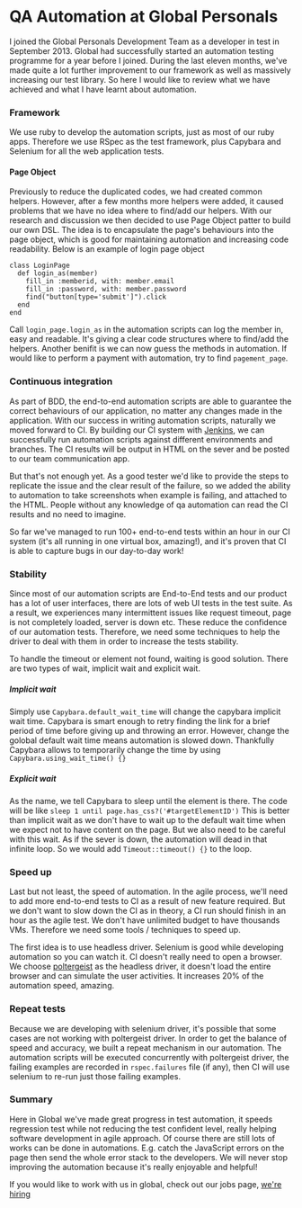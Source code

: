 QA Automation at Global Personals
=================================
I joined the Global Personals Development Team as a developer in test in September 2013. Global had successfully started an automation testing programme for a year before I joined. During the last eleven months, we've made quite a lot further improvement to our framework as well as massively increasing our test library. So here I would like to review what we have achieved and what I have learnt about automation.

### Framework
We use ruby to develop the automation scripts, just as most of our ruby apps. Therefore we use RSpec as the test framework, plus Capybara and Selenium for all the web application tests.

#### Page Object
Previously to reduce the duplicated codes, we had created common helpers. However, after a few months more helpers were added, it caused problems that we have no idea where to find/add our helpers. With our research and discussion we then decided to use Page Object patter to build our own DSL. The idea is to encapsulate the page's behaviours into the page object, which is good for maintaining automation and increasing code readability. Below is an example of login page object

```
class LoginPage
  def login_as(member)
    fill_in :memberid, with: member.email
    fill_in :password, with: member.password
    find("button[type='submit']").click
  end
end
```

Call `login_page.login_as` in the automation scripts can log the member in, easy and readable. It's giving a clear code structures where to find/add the helpers. Another benifit is we can now guess the methods in automation. If would like to perform a payment with automation, try to find `pagement_page`.

### Continuous integration
As part of BDD, the end-to-end automation scripts are able to guarantee the correct behaviours of our application, no matter any changes made in the application. With our success in writing automation scripts, naturally we moved forward to CI. By building our CI system with [Jenkins](http://jenkins-ci.org/), we can successfully run automation scripts against different environments and branches. The CI results will be output in HTML on the sever and be posted to our team communication app.

But that's not enough yet. As a good tester we'd like to provide the steps to replicate the issue and the clear result of the failure, so we added the ability to automation to take screenshots when example is failing, and attached to the HTML. People without any knowledge of qa automation can read the CI results and no need to imagine.

So far we've managed to run 100+ end-to-end tests within an hour in our CI system (it's all running in one virtual box, amazing!), and it's proven that CI is able to capture bugs in our day-to-day work!

### Stability
Since most of our automation scripts are End-to-End tests and our product has a lot of user interfaces, there are lots of web UI tests in the test suite. As a result, we experiences many intermittent issues like request timeout, page is not completely loaded, server is down etc. These reduce the confidence of our automation tests. Therefore, we need some techniques to help the driver to deal with them in order to increase the tests stability.

To handle the timeout or element not found, waiting is good solution. There are two types of wait, implicit wait and explicit wait.

##### Implicit wait
Simply use `Capybara.default_wait_time` will change the capybara implicit wait time. Capybara is smart enough to retry finding the link for a brief period of time before giving up and throwing an error. However, change the golobal default wait time means automation is slowed down. Thankfully Capybara allows to temporarily change the time by using `Capybara.using_wait_time() {}`

##### Explicit wait
As the name, we tell Capybara to sleep until the element is there. The code will be like `sleep 1 until page.has_css?('#targetElementID')` This is better than implicit wait as we don't have to wait up to the default wait time when we expect not to have content on the page. But we also need to be careful with this wait. As if the sever is down, the automation will dead in that infinite loop. So we would add `Timeout::timeout() {}` to the loop.

### Speed up
Last but not least, the speed of automation. In the agile process, we'll need to add more end-to-end tests to CI as a result of new feature required. But we don't want to slow down the CI as in theory, a CI run should finish in an hour as the agile test. We don't have unlimited budget to have thousands VMs. Therefore we need some tools / techniques to speed up.

The first idea is to use headless driver. Selenium is good while developing automation so you can watch it. CI doesn't really need to open a browser. We choose [poltergeist](https://github.com/teampoltergeist/poltergeist) as the headless driver, it doesn't load the entire browser and can simulate the user activities. It increases 20% of the automation speed, amazing.

### Repeat tests
Because we are developing with selenium driver, it's possible that some cases are not working with poltergeist driver. In order to get the balance of speed and accuracy, we built a repeat mechanism in our automation. The automation scripts will be executed concurrently with poltergeist driver, the failing examples are recorded in `rspec.failures` file (if any), then CI will use selenium to re-run just those failing examples.

### Summary
Here in Global we've made great progress in test automation, it speeds regression test while not reducing the test confident level, really helping software development in agile approach. Of course there are still lots of works can be done in automations. E.g. catch the JavaScript errors on the page then send the whole error stack to the developers. We will never stop improving the automation because it's really enjoyable and helpful! 

If you would like to work with us in global, check out our jobs page, [we're hiring](http://globaldev.co.uk/jobs/)
